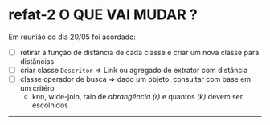 # refat-2 O QUE VAI MUDAR ?

Em reunião do dia 20/05 foi acordado: 

- [ ] retirar a função de distância de cada classe e criar um nova classe para distâncias
- [ ] criar classe  `Descritor` => Link ou agregado de extrator com distância
- [ ] classe operador de busca => dado um objeto, consultar com base em um critéro
  - knn, wide-join, raio de _abrangência (r)_ e quantos _(k)_ devem ser escolhidos

___
